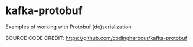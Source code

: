 # kafka-protobuf
Examples of working with Protobuf (de)serialization

SOURCE CODE CREDIT: https://github.com/codingharbour/kafka-protobuf
